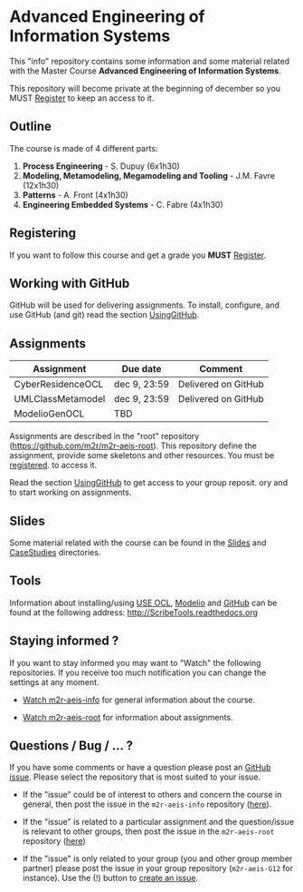 Advanced Engineering of Information Systems
===========================================

This "info" repository contains some information and 
some material related with the Master Course 
**Advanced Engineering of Information Systems**.

This repository will become private at the beginning of 
december so you MUST [Register](Registering.md) to keep
an access to it.

Outline
-------
The course is made of 4 different parts:

1. **Process Engineering** - S. Dupuy (6x1h30)
2. **Modeling, Metamodeling, Megamodeling and Tooling** - J.M. Favre (12x1h30)
3. **Patterns** - A. Front (4x1h30)
4. **Engineering Embedded Systems** - C. Fabre (4x1h30)

Registering
-----------

If you want to follow this course and get a grade
you **MUST** [Register](Registering.md).

Working with GitHub
-------------------
GitHub will be used for delivering assignments. 
To install, configure, and use GitHub (and git) read
the section [UsingGitHub](UsingGitHub.md).

Assignments
-----------
Assignment|Due date|Comment
----------|--------|-------
CyberResidenceOCL|dec 9, 23:59|Delivered on GitHub
UMLClassMetamodel|dec 9, 23:59|Delivered on GitHub
ModelioGenOCL|TBD|

Assignments are described in the "root" repository
(<https://github.com/m2r/m2r-aeis-root>). 
This repository define the assignment, provide some 
skeletons and other resources. You must be [registered](Registering.md).
to access it.

Read the section [UsingGitHub](UsingGitHub.md)
to get access to your group reposit. ory and to start working on 
assignments.

Slides
------
Some material related with the course can be found 
in the [Slides](Slides) and [CaseStudies](CaseStudies) 
directories.

Tools
-----
Information about installing/using 
[USE OCL](http://scribetools.readthedocs.org/en/latest/useocl/index.html), 
[Modelio](http://scribetools.readthedocs.org/en/latest/modelio) and 
[GitHub](http://scribetools.readthedocs.org/en/latest/github/index.html) 
can be found at the following address: <http://ScribeTools.readthedocs.org>

Staying informed ?
------------------
If you want to stay informed you may want to "Watch" the following
repositories. If you receive too much notification you can change
the settings at any moment.

*   [Watch m2r-aeis-info](https://github.com/m2r/m2r-aeis-info/subscription)
    for general information about the course.
    
*   [Watch m2r-aeis-root](https://github.com/m2r/m2r-aeis-root/subscription)
    for information about assignments.
    
Questions / Bug / ... ?
-----------------------
If you have some comments or have a question please post an 
[GitHub issue](https://guides.github.com/features/issues/). Please select the
repository that is most suited to your issue. 

* If the "issue" could be of interest to others and concern the course in general, 
  then post the issue in the ``m2r-aeis-info`` repository 
  ([here](https://github.com/m2r/m2r-aeis-info/issues/new)).
  
* If the "issue" is related to a particular assignment and the question/issue
  is relevant to other groups, then post the issue in the ``m2r-aeis-root``
  repository ([here](https://github.com/m2r/m2r-aeis-info/issues/new))
  
* If the "issue" is only related to your group (you and other group member partner)
  please post the issue in your group repository (``m2r-aeis-G12`` for instance). 
  Use the (!) button to [create an issue](https://guides.github.com/features/issues/).